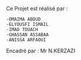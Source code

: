 Ce Projet est réalisé par :

	-OMAIMA ABOUD
	-ELYOUSFI ISMAIL
	-IMAD TOUACH
	-GHASSAN ASSABAA
	-ANISSA ARFAOUI

Encadré par :
	Mr N.KERZAZI
